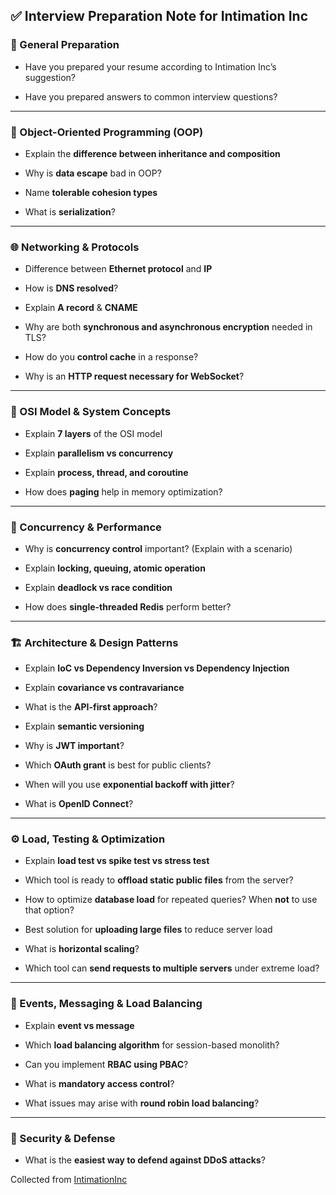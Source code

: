 ## ✅ Interview Preparation Note for **Intimation Inc**

### 📌 General Preparation

- Have you prepared your resume according to Intimation Inc’s suggestion?
    
- Have you prepared answers to common interview questions?
    

---

### 🧠 Object-Oriented Programming (OOP)

- Explain the **difference between inheritance and composition**
    
- Why is **data escape** bad in OOP?
    
- Name **tolerable cohesion types**
    
- What is **serialization**?
    

---

### 🌐 Networking & Protocols

- Difference between **Ethernet protocol** and **IP**
    
- How is **DNS resolved**?
    
- Explain **A record** & **CNAME**
    
- Why are both **synchronous and asynchronous encryption** needed in TLS?
    
- How do you **control cache** in a response?
    
- Why is an **HTTP request necessary for WebSocket**?
    

---

### 🧱 OSI Model & System Concepts

- Explain **7 layers** of the OSI model
    
- Explain **parallelism vs concurrency**
    
- Explain **process, thread, and coroutine**
    
- How does **paging** help in memory optimization?

---

### 🔄 Concurrency & Performance

- Why is **concurrency control** important? (Explain with a scenario)
    
- Explain **locking, queuing, atomic operation**
    
- Explain **deadlock vs race condition**
    
- How does **single-threaded Redis** perform better?

---

### 🏗️ Architecture & Design Patterns

- Explain **IoC vs Dependency Inversion vs Dependency Injection**
    
- Explain **covariance vs contravariance**
    
- What is the **API-first approach**?
    
- Explain **semantic versioning**
    
- Why is **JWT important**?
    
- Which **OAuth grant** is best for public clients?
    
- When will you use **exponential backoff with jitter**?
    
- What is **OpenID Connect**?
    

---

### ⚙️ Load, Testing & Optimization

- Explain **load test vs spike test vs stress test**
    
- Which tool is ready to **offload static public files** from the server?
    
- How to optimize **database load** for repeated queries? When **not** to use that option?
    
- Best solution for **uploading large files** to reduce server load
    
- What is **horizontal scaling**?
    
- Which tool can **send requests to multiple servers** under extreme load?
    

---

### 🔔 Events, Messaging & Load Balancing

- Explain **event vs message**
    
- Which **load balancing algorithm** for session-based monolith?
    
- Can you implement **RBAC using PBAC**?
    
- What is **mandatory access control**?
    
- What issues may arise with **round robin load balancing**?
    

---

### 🔐 Security & Defense

- What is the **easiest way to defend against DDoS attacks**?


Collected from [IntimationInc](https://www.linkedin.com/company/intimationinc/) 